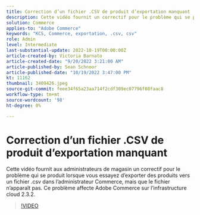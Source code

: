 ```yaml
---
title: Correction d’un fichier .CSV de produit d’exportation manquant
description: Cette vidéo fournit un correctif pour le problème qui se produit lorsque vous essayez d’exporter des produits vers un fichier .csv dans l’administrateur Commerce, mais que le fichier n’apparaît pas. Ce problème affecte Adobe Commerce sur l’infrastructure cloud 2.3.2. À qui sert cette vidéo ? - Administrateurs de magasin h4.
solution: Commerce
applies-to: "Adobe Commerce"
keywords: "KCS, Commerce, exportation, .csv, csv"
role: Admin
level: Intermediate
last-substantial-update: 2022-10-19T00:00:00Z
article-created-by: Victoria Barnato
article-created-date: "9/20/2022 3:21:00 AM"
article-published-by: Sean Schnoor
article-published-date: "10/19/2022 3:47:00 PM"
kt: 11162
thumbnail: 3409426.jpeg
source-git-commit: feee34f65a23aa714f2cdf309ec07796f08faac8
workflow-type: tm+mt
source-wordcount: '98'
ht-degree: 0%

---
```



# Correction d’un fichier .CSV de produit d’exportation manquant

Cette vidéo fournit aux administrateurs de magasin un correctif pour le problème qui se produit lorsque vous essayez d’exporter des produits vers un fichier .csv dans l’administrateur Commerce, mais que le fichier n’apparaît pas. Ce problème affecte Adobe Commerce sur l’infrastructure cloud 2.3.2.


>[!VIDEO](https://video.tv.adobe.com/v/3409426/?quality=12&learn=on)

